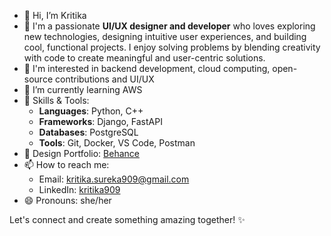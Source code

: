 - 👋 Hi, I’m Kritika
- 👀 I'm a passionate **UI/UX designer and developer** who loves exploring new technologies, designing intuitive user experiences, and building cool, functional projects. I enjoy solving problems by blending creativity with code to create meaningful and user-centric solutions.
- 🔭 I'm interested in backend development, cloud computing, open-source contributions and UI/UX
- 🌱 I’m currently learning AWS
- 🚀 Skills & Tools:  
  - **Languages**: Python, C++ 
  - **Frameworks**: Django, FastAPI
  - **Databases**: PostgreSQL
  - **Tools**: Git, Docker, VS Code, Postman
- 🎨 Design Portfolio: [Behance](https://www.behance.net/kritikasureka)
- 📫 How to reach me:
  - Email: kritika.sureka909@gmail.com 
  - LinkedIn: [kritika909](https://www.linkedin.com/in/kritika-sureka-29269a267/) 
- 😄 Pronouns: she/her

Let's connect and create something amazing together! ✨

<!---
kritika909/kritika909 is a ✨ special ✨ repository because its `README.md` (this file) appears on your GitHub profile.
You can click the Preview link to take a look at your changes.
--->
